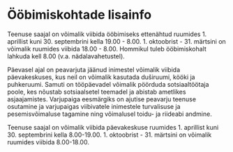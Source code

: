 # Ööbimiskohtade lisainfo
Teenuse saajal on võimalik viibida ööbimiseks ettenähtud ruumides 1. aprillist kuni 30. septembrini kella 19.00 - 8.00. 1. oktoobrist - 31. märtsini on võimalik ruumides viibida 18.00 - 8.00. Hommikul tuleb ööbimiskohalt lahkuda kell 8.00 (v.a. nädalavahetustel).

Päevasel ajal on peavarjuta jäänud inimestel võimalik viibida päevakeskuses, kus neil on võimalik kasutada duširuumi, kööki ja puhkeruumi. Samuti on tööpäevadel võimalik pöörduda sotsiaaltöötaja poole, kes nõustab sotsiaalsetel teemadel ja abistab ametlikes asjaajamistes. Varjupaiga eesmärgiks on ajutise peavarju teenuse osutamine ja varjupaigas viibivatele inimestele turvalisuse ja pesemisvõimaluse tagamine ning võimalusel toidu- ja  riideabi andmine.

Teenuse saajal on võimalik viibida päevakeskuse ruumides 1. aprillist kuni 30. septembrini kella 8.00-19.00. 1. oktoobrist - 31. märtsini on võimalik ruumides viibida 8.00-18.00.
